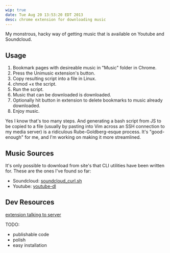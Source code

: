 ```yaml
---
wip: true
date: Tue Aug 20 13:53:20 EDT 2013
desc: chrome extension for downloading music
---
```


My monstrous, hacky way of getting music that is available on Youtube and Soundcloud.

Usage
-----
1. Bookmark pages with desireable music in "Music" folder in Chrome.
2. Press the Unimusic extension's button.
3. Copy resulting script into a file in Linux.
4. chmod +x the script.
5. Run the script.
6. Music that can be downloaded is downloaded.
7. Optionally hit button in extension to delete bookmarks to music already downloaded.
8. Enjoy music.

Yes I know that's too many steps. And generating a bash script from JS to be copied to a file (usually by pasting into Vim across an SSH connection to my media server) is a ridiculous Rube-Goldberg-esque process. It's "good-enough" for me, and I'm working on making it more streamlined.

Music Sources
-------------
It's only possible to download from site's that CLI utilities have been written for. These are the ones I've found so far:

* Soundcloud: [soundcloud_curl.sh](https://github.com/lukapusic/soundcloud-dl)
* Youtube: [youtube-dl](http://rg3.github.io/youtube-dl/)

Dev Resources
-------------
[extension talking to server](http://developer.chrome.com/extensions/xhr.html)

TODO:
* publishable code
* polish
* easy installation

